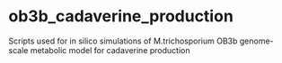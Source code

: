 # ob3b_cadaverine_production
Scripts used for in silico simulations of M.trichosporium OB3b genome-scale metabolic model for cadaverine production
